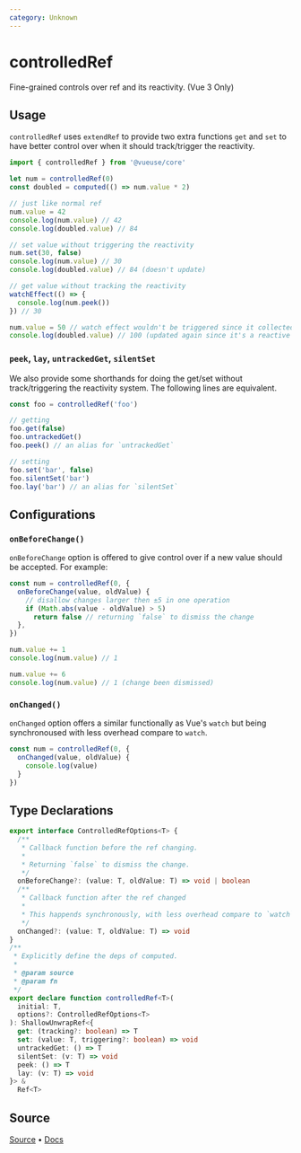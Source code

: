 ```yaml
---
category: Unknown
---
```


# controlledRef

Fine-grained controls over ref and its reactivity. (Vue 3 Only)

## Usage

`controlledRef` uses `extendRef` to provide two extra functions `get` and `set` to have better control over when it should track/trigger the reactivity.

```ts
import { controlledRef } from '@vueuse/core'

let num = controlledRef(0)
const doubled = computed(() => num.value * 2)

// just like normal ref
num.value = 42
console.log(num.value) // 42
console.log(doubled.value) // 84

// set value without triggering the reactivity
num.set(30, false)
console.log(num.value) // 30
console.log(doubled.value) // 84 (doesn't update)

// get value without tracking the reactivity
watchEffect(() => {
  console.log(num.peek())
}) // 30

num.value = 50 // watch effect wouldn't be triggered since it collected nothing.
console.log(doubled.value) // 100 (updated again since it's a reactive set)
```

### `peek`, `lay`, `untrackedGet`, `silentSet`

We also provide some shorthands for doing the get/set without track/triggering the reactivity system. The following lines are equivalent.

```ts
const foo = controlledRef('foo')
```

```ts
// getting
foo.get(false)
foo.untrackedGet()
foo.peek() // an alias for `untrackedGet`
```

```ts
// setting
foo.set('bar', false)
foo.silentSet('bar')
foo.lay('bar') // an alias for `silentSet`
```

## Configurations

### `onBeforeChange()`

`onBeforeChange` option is offered to give control over if a new value should be accepted. For example:

```ts
const num = controlledRef(0, {
  onBeforeChange(value, oldValue) {
    // disallow changes larger then ±5 in one operation
    if (Math.abs(value - oldValue) > 5)
      return false // returning `false` to dismiss the change
  },
})

num.value += 1
console.log(num.value) // 1

num.value += 6
console.log(num.value) // 1 (change been dismissed)
```

### `onChanged()`

`onChanged` option offers a similar functionally as Vue's `watch` but being synchronoused with less overhead compare to `watch`.

```ts
const num = controlledRef(0, {
  onChanged(value, oldValue) {
    console.log(value)
  }
})
```


<!--FOOTER_STARTS-->
## Type Declarations

```typescript
export interface ControlledRefOptions<T> {
  /**
   * Callback function before the ref changing.
   *
   * Returning `false` to dismiss the change.
   */
  onBeforeChange?: (value: T, oldValue: T) => void | boolean
  /**
   * Callback function after the ref changed
   *
   * This happends synchronously, with less overhead compare to `watch`
   */
  onChanged?: (value: T, oldValue: T) => void
}
/**
 * Explicitly define the deps of computed.
 *
 * @param source
 * @param fn
 */
export declare function controlledRef<T>(
  initial: T,
  options?: ControlledRefOptions<T>
): ShallowUnwrapRef<{
  get: (tracking?: boolean) => T
  set: (value: T, triggering?: boolean) => void
  untrackedGet: () => T
  silentSet: (v: T) => void
  peek: () => T
  lay: (v: T) => void
}> &
  Ref<T>
```

## Source

[Source](https://github.com/vueuse/vueuse/blob/main/packages/shared/controlledRef/index.ts) • [Docs](https://github.com/vueuse/vueuse/blob/main/packages/shared/controlledRef/index.md)


<!--FOOTER_ENDS-->
